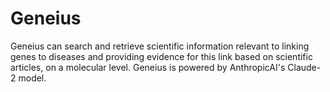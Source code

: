 # Geneius
Geneius can search and retrieve scientific information relevant to linking genes to diseases and providing evidence for this link based on scientific articles, on a molecular level. Geneius is powered by AnthropicAI's Claude-2 model. 
